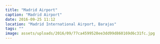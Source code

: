 ```yaml
---
title: "Madrid Airport"
caption: "Madrid Airport"
date: 2016-09-25 11:12
location: "Madrid International Airport, Barajas"
tags: ""
image: assets/uploads/2016/09/77ca4599528ee3dd99d860169d6c31fc.jpg
---
```


